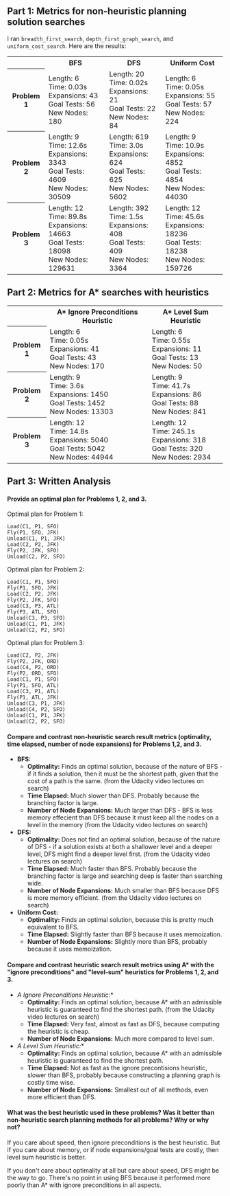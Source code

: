 ## Part 1: Metrics for non-heuristic planning solution searches

I ran `breadth_first_search`, `depth_first_graph_search`, and `uniform_cost_search`. Here are the results:

<table>
  <tr>
    <th></th>
    <th>BFS</th>
    <th>DFS</th>
    <th>Uniform Cost</th>
  </tr>
  <tr>
    <th>Problem 1</th>
    <td>Length: 6<br>Time: 0.03s<br>Expansions: 43<br>Goal Tests: 56<br>New Nodes: 180</td>
    <td>Length: 20<br>Time: 0.02s<br>Expansions: 21<br>Goal Tests: 22<br>New Nodes: 84</td>
    <td>Length: 6<br>Time: 0.05s<br>Expansions: 55<br>Goal Tests: 57<br>New Nodes: 224</td>
  </tr>
  <tr>
    <th>Problem 2</th>
    <td>Length: 9<br>Time: 12.6s<br>Expansions: 3343<br>Goal Tests: 4609<br>New Nodes: 30509</td>
    <td>Length: 619<br>Time: 3.0s<br>Expansions: 624<br>Goal Tests: 625<br>New Nodes: 5602</td>
    <td>Length: 9<br>Time: 10.9s<br>Expansions: 4852<br>Goal Tests: 4854<br>New Nodes: 44030</td>
  </tr>
  <tr>
    <th>Problem 3</th>
    <td>Length: 12<br>Time: 89.8s<br>Expansions: 14663<br>Goal Tests: 18098<br>New Nodes: 129631</td>
    <td>Length: 392<br>Time: 1.5s<br>Expansions: 408<br>Goal Tests: 409<br>New Nodes: 3364</td>
    <td>Length: 12<br>Time: 45.6s<br>Expansions: 18236<br>Goal Tests: 18238<br>New Nodes: 159726</td>
  </tr>
</table>

## Part 2: Metrics for A* searches with heuristics

<table>
  <tr>
    <th></th>
    <th>A* Ignore Preconditions Heuristic</th>
    <th>A* Level Sum Heuristic</th>
  </tr>
  <tr>
    <th>Problem 1</th>
    <td>Length: 6<br>Time: 0.05s<br>Expansions: 41<br>Goal Tests: 43<br>New Nodes: 170</td>
    <td>Length: 6<br>Time: 0.55s<br>Expansions: 11<br>Goal Tests: 13<br>New Nodes: 50</td>
  </tr>
  <tr>
    <th>Problem 2</th>
    <td>Length: 9<br>Time: 3.6s<br>Expansions: 1450<br>Goal Tests: 1452<br>New Nodes: 13303</td>
    <td>Length: 9<br>Time: 41.7s<br>Expansions: 86<br>Goal Tests: 88<br>New Nodes: 841</td>
  </tr>
  <tr>
    <th>Problem 3</th>
    <td>Length: 12<br>Time: 14.8s<br>Expansions: 5040<br>Goal Tests: 5042<br>New Nodes: 44944</td>
    <td>Length: 12<br>Time: 245.1s<br>Expansions: 318<br>Goal Tests: 320<br>New Nodes: 2934</td>
  </tr>
</table>

## Part 3: Written Analysis

#### Provide an optimal plan for Problems 1, 2, and 3.

Optimal plan for Problem 1:

```
Load(C1, P1, SFO)
Fly(P1, SFO, JFK)
Unload(C1, P1, JFK)
Load(C2, P2, JFK)
Fly(P2, JFK, SFO)
Unload(C2, P2, SFO)
```

Optimal plan for Problem 2:

```
Load(C1, P1, SFO)
Fly(P1, SFO, JFK)
Load(C2, P2, JFK)
Fly(P2, JFK, SFO)
Load(C3, P3, ATL)
Fly(P3, ATL, SFO)
Unload(C3, P3, SFO)
Unload(C1, P1, JFK)
Unload(C2, P2, SFO)
```

Optimal plan for Problem 3:

```
Load(C2, P2, JFK)
Fly(P2, JFK, ORD)
Load(C4, P2, ORD)
Fly(P2, ORD, SFO)
Load(C1, P1, SFO)
Fly(P1, SFO, ATL)
Load(C3, P1, ATL)
Fly(P1, ATL, JFK)
Unload(C3, P1, JFK)
Unload(C4, P2, SFO)
Unload(C1, P1, JFK)
Unload(C2, P2, SFO)
```

#### Compare and contrast non-heuristic search result metrics (optimality, time elapsed, number of node expansions) for Problems 1,2, and 3.

- **BFS:**
  - **Optimality:** Finds an optimal solution, because of the nature of BFS - if it finds a solution, then it must be the shortest path, given that the cost of a path is the same. (from the Udacity video lectures on search)
  - **Time Elapsed:** Much slower than DFS. Probably because the branching factor is large.
  - **Number of Node Expansions:** Much larger than DFS - BFS is less memory effecient than DFS because it must keep all the nodes on a level in the memory (from the Udacity video lectures on search)
- **DFS:**
  - **Optimality:** Does not find an optimal solution, because of the nature of DFS - if a solution exists at both a shallower level and a deeper level, DFS might find a deeper level first. (from the Udacity video lectures on search)
  - **Time Elapsed:** Much faster than BFS. Probably because the branching factor is large and searching deep is faster than searching wide.
  - **Number of Node Expansions:** Much smaller than BFS because DFS is more memory efficient. (from the Udacity video lectures on search)
- **Uniform Cost:**
  - **Optimality:** Finds an optimal solution, because this is pretty much equivalent to BFS.
  - **Time Elapsed:** Slightly faster than BFS because it uses memoization.
  - **Number of Node Expansions:** Slightly more than BFS, probably because it uses memoization.

#### Compare and contrast heuristic search result metrics using A* with the "ignore preconditions" and "level-sum" heuristics for Problems 1, 2, and 3.

- **A* Ignore Preconditions Heuristic:**
  - **Optimality:** Finds an optimal solution, because A* with an admissible heuristic is guaranteed to find the shortest path. (from the Udacity video lectures on search)
  - **Time Elapsed:** Very fast, almost as fast as DFS, because computing the heuristic is cheap.
  - **Number of Node Expansions:** Much more compared to level sum.
- **A* Level Sum Heuristic:**
  - **Optimality:** Finds an optimal solution, because A* with an admissible heuristic is guaranteed to find the shortest path.
  - **Time Elapsed:** Not as fast as the ignore precontisions heuristic, slower than BFS, probably because constructing a planning graph is costly time wise.
  - **Number of Node Expansions:** Smallest out of all methods, even more efficient than DFS.

#### What was the best heuristic used in these problems? Was it better than non-heuristic search planning methods for all problems? Why or why not?

If you care about speed, then ignore preconditions is the best heuristic. But if you care about memory, or if node expansions/goal tests are costly, then level sum heuristic is better.

If you don't care about optimality at all but care about speed, DFS might be the way to go. There's no point in using BFS because it performed more poorly than A* with ignore preconditions in all aspects.

